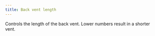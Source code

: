 ```yaml
---
title: Back vent length
---
```


Controls the length of the back vent. Lower numbers result in a shorter vent.